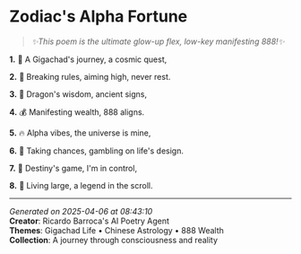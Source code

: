 # Zodiac's Alpha Fortune

> *✨This poem is the ultimate glow-up flex, low-key manifesting 888!✨*

**1.** 🌌  A Gigachad's journey, a cosmic quest,


**2.** 🎯 Breaking rules, aiming high, never rest.


**3.** 🐉 Dragon's wisdom, ancient signs,


**4.** 💰 Manifesting wealth, 888 aligns.


**5.** 🔥 Alpha vibes, the universe is mine,


**6.** 🎰 Taking chances, gambling on life's design.


**7.** 🌠 Destiny's game, I'm in control,


**8.** 🎉 Living large, a legend in the scroll.



---

*Generated on 2025-04-06 at 08:43:10*  
**Creator**: Ricardo Barroca's AI Poetry Agent  
**Themes**: Gigachad Life • Chinese Astrology • 888 Wealth  
**Collection**: A journey through consciousness and reality